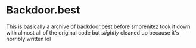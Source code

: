 # Backdoor.best

This is basically a archive of backdoor.best before smorenitez took it down with almost all of the original code but *slightly* cleaned up because it's horribly written lol